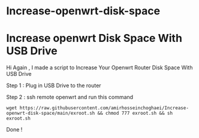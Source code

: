 # Increase-openwrt-disk-space

# Increase openwrt Disk Space With USB Drive

Hi Again , I made a script to Increase Your Openwrt Router Disk Space With USB Drive

Step 1 : Plug in USB Drive to the router

Step 2 : ssh remote openwrt and run this command

```
wget https://raw.githubusercontent.com/amirhosseinchoghaei/Increase-openwrt-disk-space/main/exroot.sh && chmod 777 exroot.sh && sh exroot.sh
```

Done ! 
